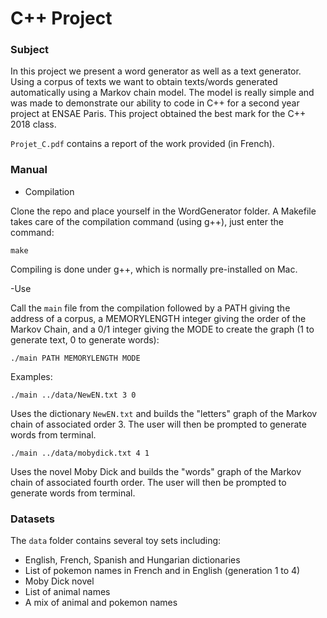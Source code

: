 # C++ Project

### Subject

In this project we present a word generator as well as a text generator. Using a corpus of texts we want to obtain texts/words generated automatically using a Markov chain model. The model is really simple and was made to demonstrate our ability to code in C++ for a second year project at ENSAE Paris. This project obtained the best mark for the C++ 2018 class.

`Projet_C.pdf` contains a report of the work provided (in French).


### Manual

- Compilation

Clone the repo and place yourself in the WordGenerator folder. A Makefile takes care of the compilation command (using g++), just enter the command:
```
make
```
Compiling is done under g++, which is normally pre-installed on Mac.

-Use

Call the `main` file from the compilation followed by a PATH giving the address of a corpus, a MEMORYLENGTH integer giving the order of the Markov Chain, and a 0/1 integer giving the MODE to create the graph (1 to generate text, 0 to generate words):
```
./main PATH MEMORYLENGTH MODE
``` 
Examples: 
```
./main ../data/NewEN.txt 3 0
``` 
Uses the dictionary `NewEN.txt` and builds the "letters" graph of the Markov chain of associated order 3.
The user will then be prompted to generate words from terminal.
```
./main ../data/mobydick.txt 4 1
``` 
Uses the novel Moby Dick and builds the "words" graph of the Markov chain of associated fourth order.
The user will then be prompted to generate words from terminal.


### Datasets

The `data` folder contains several toy sets including:
- English, French, Spanish and Hungarian dictionaries
- List of pokemon names in French and in English (generation 1 to 4)
- Moby Dick novel
- List of animal names
- A mix of animal and pokemon names
